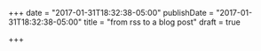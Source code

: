 +++
date = "2017-01-31T18:32:38-05:00"
publishDate = "2017-01-31T18:32:38-05:00"
title = "from rss to a blog post"
draft = true

+++

